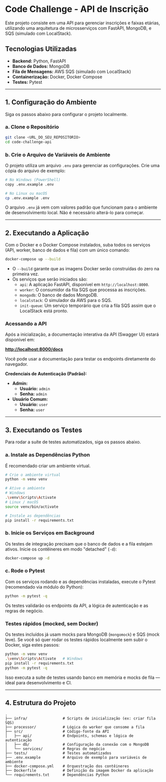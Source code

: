 # Code Challenge - API de Inscrição

Este projeto consiste em uma API para gerenciar inscrições e faixas etárias, utilizando uma arquitetura de microsserviços com FastAPI, MongoDB, e SQS (simulado com LocalStack).

## Tecnologias Utilizadas

- **Backend:** Python, FastAPI
- **Banco de Dados:** MongoDB
- **Fila de Mensagens:** AWS SQS (simulado com LocalStack)
- **Containerização:** Docker, Docker Compose
- **Testes:** Pytest

---

## 1. Configuração do Ambiente

Siga os passos abaixo para configurar o projeto localmente.

### a. Clone o Repositório

```bash
git clone <URL_DO_SEU_REPOSITORIO>
cd code-challenge-api
```

### b. Crie o Arquivo de Variáveis de Ambiente

O projeto utiliza um arquivo `.env` para gerenciar as configurações. Crie uma cópia do arquivo de exemplo:

```bash
# No Windows (PowerShell)
copy .env.example .env

# No Linux ou macOS
cp .env.example .env
```

O arquivo `.env` já vem com valores padrão que funcionam para o ambiente de desenvolvimento local. Não é necessário alterá-lo para começar.

---

## 2. Executando a Aplicação

Com o Docker e o Docker Compose instalados, suba todos os serviços (API, worker, banco de dados e fila) com um único comando:

```bash
docker-compose up --build
```

- O `--build` garante que as imagens Docker serão construídas do zero na primeira vez.
- Os serviços que serão iniciados são:
  - `api`: A aplicação FastAPI, disponível em `http://localhost:8000`.
  - `worker`: O consumidor da fila SQS que processa as inscrições.
  - `mongodb`: O banco de dados MongoDB.
  - `localstack`: O simulador da AWS para o SQS.
  - `init-queue`: Um serviço temporário que cria a fila SQS assim que o LocalStack está pronto.

### Acessando a API

Após a inicialização, a documentação interativa da API (Swagger UI) estará disponível em:

**[http://localhost:8000/docs](http://localhost:8000/docs)**

Você pode usar a documentação para testar os endpoints diretamente do navegador.

**Credenciais de Autenticação (Padrão):**
- **Admin:**
  - **Usuário:** `admin`
  - **Senha:** `admin`
- **Usuário Comum:**
  - **Usuário:** `user`
  - **Senha:** `user`

---

## 3. Executando os Testes

Para rodar a suíte de testes automatizados, siga os passos abaixo.

### a. Instale as Dependências Python

É recomendado criar um ambiente virtual.

```bash
# Crie o ambiente virtual
python -m venv venv

# Ative o ambiente
# Windows
.\venv\Scripts\Activate
# Linux / macOS
source venv/bin/activate

# Instale as dependências
pip install -r requirements.txt
```

### b. Inicie os Serviços em Background

Os testes de integração precisam que o banco de dados e a fila estejam ativos. Inicie os contêineres em modo "detached" (`-d`):

```bash
docker-compose up -d
```

### c. Rode o Pytest

Com os serviços rodando e as dependências instaladas, execute o Pytest (recomendado via módulo do Python):

```bash
python -m pytest -q
```

Os testes validarão os endpoints da API, a lógica de autenticação e as regras de negócio.

### Testes rápidos (mocked, sem Docker)

Os testes incluídos já usam mocks para MongoDB (`mongomock`) e SQS (mock leve). Se você só quer rodar os testes rápidos localmente sem subir o Docker, siga estes passos:

```bash
python -m venv venv
.\venv\Scripts\Activate   # Windows
pip install -r requirements.txt
python -m pytest -q
```

Isso executa a suíte de testes usando banco em memória e mocks de fila — ideal para desenvolvimento e CI.

---

## 4. Estrutura do Projeto

```
.
├── infra/                # Scripts de inicialização (ex: criar fila SQS)
├── processor/            # Lógica do worker que consome a fila
├── src/                  # Código-fonte da API
│   ├── api/              # Endpoints, schemas e lógica de autenticação
│   ├── db/               # Configuração da conexão com o MongoDB
│   └── services/         # Regras de negócio
├── tests/                # Testes automatizados
├── .env.example          # Arquivo de exemplo para variáveis de ambiente
├── docker-compose.yml    # Orquestração dos contêineres
├── Dockerfile            # Definição da imagem Docker da aplicação
└── requirements.txt      # Dependências Python
```
